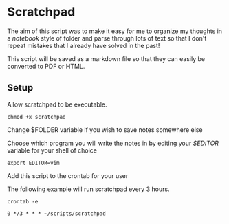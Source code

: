 # Scratchpad

The aim of this script was to make it easy for me to organize my thoughts in a *notebook* style of folder and parse through lots of text so that I don't repeat mistakes that I already have solved in the past!

This script will be saved as a markdown file so that they can easily be converted to PDF or HTML.

## Setup

Allow scratchpad to be executable.

	chmod +x scratchpad

Change $FOLDER variable if you wish to save notes somewhere else

Choose which program you will write the notes in by editing your *$EDITOR* variable for your shell of choice

	export EDITOR=vim

Add this script to the crontab for your user

The following example will run scratchpad every 3 hours.

	crontab -e

	0 */3 * * * ~/scripts/scratchpad
